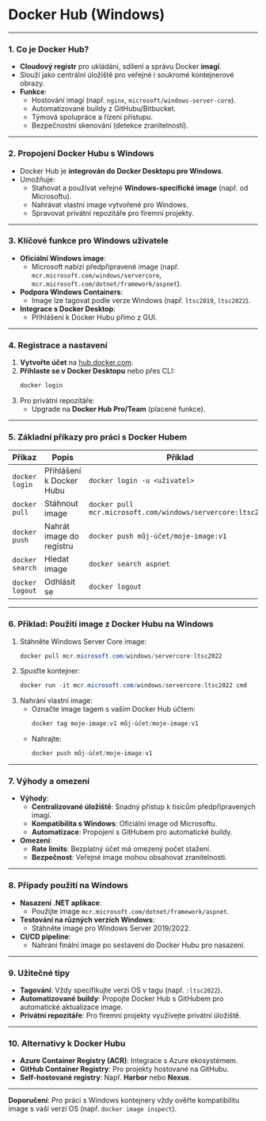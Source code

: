 
# Docker Hub (Windows)

---

### **1. Co je Docker Hub?**  

- **Cloudový registr** pro ukládání, sdílení a správu Docker **imagí**.  
- Slouží jako centrální úložiště pro veřejné i soukromé kontejnerové obrazy.  
- **Funkce**:  
  - Hostování imagí (např. `nginx`, `microsoft/windows-server-core`).  
  - Automatizované buildy z GitHubu/Bitbucket.  
  - Týmová spolupráce a řízení přístupu.  
  - Bezpečnostní skenování (detekce zranitelností).  

---

### **2. Propojení Docker Hubu s Windows**  

- Docker Hub je **integrován do Docker Desktopu pro Windows**.  
- Umožňuje:  
  - Stahovat a používat veřejné **Windows-specifické image** (např. od Microsoftu).  
  - Nahrávat vlastní image vytvořené pro Windows.  
  - Spravovat privátní repozitáře pro firemní projekty.  

---

### **3. Klíčové funkce pro Windows uživatele**  

- **Oficiální Windows image**:  
  - Microsoft nabízí předpřipravené image (např. `mcr.microsoft.com/windows/servercore`, `mcr.microsoft.com/dotnet/framework/aspnet`).  
- **Podpora Windows Containers**:  
  - Image lze tagovat podle verze Windows (např. `ltsc2019`, `ltsc2022`).  
- **Integrace s Docker Desktop**:  
  - Přihlášení k Docker Hubu přímo z GUI.  

---

### **4. Registrace a nastavení**  

1. **Vytvořte účet** na [hub.docker.com](https://hub.docker.com/).  
2. **Přihlaste se v Docker Desktopu** nebo přes CLI:  
   ```powershell
   docker login
   ```  
3. Pro privátní repozitáře:  
   - Upgrade na **Docker Hub Pro/Team** (placené funkce).  

---

### **5. Základní příkazy pro práci s Docker Hubem**  

| Příkaz | Popis | Příklad |  
|--------|-------|---------|  
| `docker login` | Přihlášení k Docker Hubu | `docker login -u <uživatel>` |  
| `docker pull` | Stáhnout image | `docker pull mcr.microsoft.com/windows/servercore:ltsc2022` |  
| `docker push` | Nahrát image do registru | `docker push můj-účet/moje-image:v1` |  
| `docker search` | Hledat image | `docker search aspnet` |  
| `docker logout` | Odhlásit se | `docker logout` |  

---

### **6. Příklad: Použití image z Docker Hubu na Windows**  

1. Stáhněte Windows Server Core image:  
   ```powershell
   docker pull mcr.microsoft.com/windows/servercore:ltsc2022
   ```  
2. Spusťte kontejner:  
   ```powershell
   docker run -it mcr.microsoft.com/windows/servercore:ltsc2022 cmd
   ```  
3. Nahrání vlastní image:  
   - Označte image tagem s vaším Docker Hub účtem:  
     ```powershell
     docker tag moje-image:v1 můj-účet/moje-image:v1
     ```  
   - Nahrajte:  
     ```powershell
     docker push můj-účet/moje-image:v1
     ```  

---

### **7. Výhody a omezení**  

- **Výhody**:  
  - **Centralizované úložiště**: Snadný přístup k tisícům předpřipravených imagí.  
  - **Kompatibilita s Windows**: Oficiální image od Microsoftu.  
  - **Automatizace**: Propojení s GitHubem pro automatické buildy.  
- **Omezení**:  
  - **Rate limits**: Bezplatný účet má omezený počet stažení.  
  - **Bezpečnost**: Veřejné image mohou obsahovat zranitelnosti.  

---

### **8. Případy použití na Windows**  

- **Nasazení .NET aplikace**:  
  - Použijte image `mcr.microsoft.com/dotnet/framework/aspnet`.  
- **Testování na různých verzích Windows**:  
  - Stáhněte image pro Windows Server 2019/2022.  
- **CI/CD pipeline**:  
  - Nahrání finální image po sestavení do Docker Hubu pro nasazení.  

---

### **9. Užitečné tipy**  

- **Tagování**: Vždy specifikujte verzi OS v tagu (např. `:ltsc2022`).  
- **Automatizované buildy**: Propojte Docker Hub s GitHubem pro automatické aktualizace image.  
- **Privátní repozitáře**: Pro firemní projekty využívejte privátní úložiště.  

---

### **10. Alternativy k Docker Hubu**  

- **Azure Container Registry (ACR)**: Integrace s Azure ekosystémem.  
- **GitHub Container Registry**: Pro projekty hostované na GitHubu.  
- **Self-hostované registry**: Např. **Harbor** nebo **Nexus**.  

---

**Doporučení**: Pro práci s Windows kontejnery vždy ověřte kompatibilitu image s vaší verzí OS (např. `docker image inspect`).
